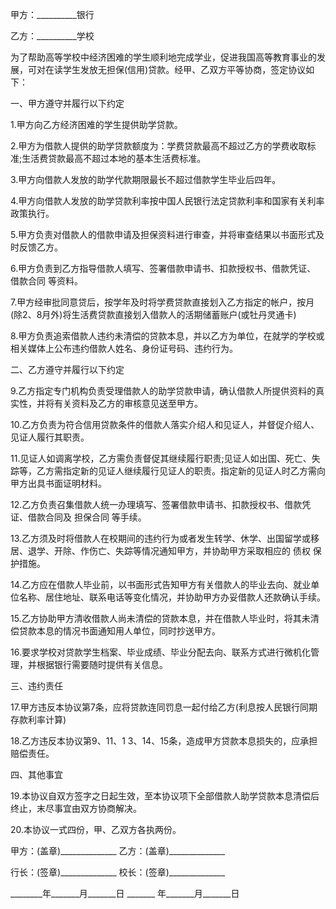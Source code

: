 
 


甲方：__________银行


乙方：__________学校


为了帮助高等学校中经济困难的学生顺利地完成学业，促进我国高等教育事业的发展，可对在读学生发放无担保(信用)贷款。经甲、乙双方平等协商，签定协议如下：


一、甲方遵守并履行以下约定


1.甲方向乙方经济困难的学生提供助学贷款。


2.甲方为借款人提供的助学贷款额度为：学费贷款最高不超过乙方的学费收取标准;生活费贷款最高不超过本地的基本生活费标准。


3.甲方向借款人发放的助学代款期限最长不超过借款学生毕业后四年。


4.甲方向借款人发放的助学贷款利率按中国人民银行法定贷款利率和国家有关利率政策执行。


5.甲方负责对借款人的借款申请及担保资料进行审查，并将审查结果以书面形式及时反馈乙方。


6.甲方负责到乙方指导借款人填写、签署借款申请书、扣款授权书、借款凭证、
借款合同
等资料。


7.甲方经审批同意贷后，按学年及时将学费贷款直接划入乙方指定的帐户，按月(除2、8月外)将生活费贷款直接划入借款人的活期储蓄账户(或牡丹灵通卡)


8.甲方负责追索借款人违约未清偿的贷款本息，并以乙方为单位，在就学的学校或相关媒体上公布违约借款人姓名、身份证号码、违约行为。


二、乙方遵守并履行以下约定


9.乙方指定专门机构负责受理借款人的助学贷款申请，确认借款人所提供资料的真实性，并将有关资料及乙方的审核意见送至甲方。


10.乙方负责为符合信用贷款条件的借款人落实介绍人和见证人，并督促介绍人、见证人履行其职责。


11.见证人如调离学校，乙方需负责督促其继续履行职责;见证人如出国、死亡、失踪等，乙方需指定新的见证人继续履行见证人的职责。指定新的见证人时乙方需向甲方出具书面证明材料。


12.乙方负责召集借款人统一办理填写、签署借款申请书、扣款授权书、借款凭证、借款合同及
担保合同
等手续。


13.乙方须及时将借款人在校期间的违约行为或者发生转学、休学、出国留学或移居、退学、开除、作伤亡、失踪等情况通知甲方，并协助甲方采取相应的
债权
保护措施。


14.乙方应在借款人毕业前，以书面形式告知甲方有关借款人的毕业去向、就业单位名称、居住地址、联系电话等变化情况，并协助甲方办妥借款人还款确认手续。


15.乙方协助甲方清收借款人尚未清偿的贷款本息，并在借款人毕业时，将其未清偿贷款本息的情况书面通知用人单位，同时抄送甲方。


16.要求学校对贷款学生档案、毕业成绩、毕业分配去向、联系方式进行微机化管理，并根据银行需要随时提供有关信息。


三、违约责任


17.甲方违反本协议第7条，应将贷款连同罚息一起付给乙方(利息按人民银行同期存款利率计算)


18.乙方违反本协议第9、11、1 3、14、15条，造成甲方贷款本息损失的，应承担赔偿责任。


四、其他事宜


19.本协议自双方签字之日起生效，至本协议项下全部借款人助学贷款本息清偿后终止，末尽事宜由双方协商解决。


20.本协议一式四份，甲、乙双方各执两份。


甲方：(盖章)______________ 乙方：(盖章)______________


行长：(签章)______________ 校长：(签章)______________


________年_______月_______日 _______ 年_______月_______日
 


 

 
 
 
 
 
  


  
 

  


  


  
 
 
 
 

